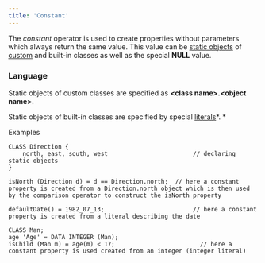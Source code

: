 ```yaml
---
title: 'Constant'
---
```


The *constant* operator is used to create properties without parameters which always return the same value. This value can be [static objects](Static_objects.md) of [custom](User_classes.md) and built-in classes as well as the special **NULL** value. 

### Language

Static objects of custom classes are specified as **<class name\>.<object name\>**.

Static objects of built-in classes are specified by special [literals](Literals.md)*. *

Examples

```lsf
CLASS Direction {
    north, east, south, west                        // declaring static objects
}

isNorth (Direction d) = d == Direction.north;  // here a constant property is created from a Direction.north object which is then used by the comparison operator to construct the isNorth property

defaultDate() = 1982_07_13;                         // here a constant property is created from a literal describing the date

CLASS Man;
age 'Age' = DATA INTEGER (Man);
isChild (Man m) = age(m) < 17;                        // here a constant property is used created from an integer (integer literal)
```

  
